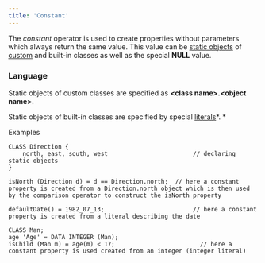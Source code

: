 ```yaml
---
title: 'Constant'
---
```


The *constant* operator is used to create properties without parameters which always return the same value. This value can be [static objects](Static_objects.md) of [custom](User_classes.md) and built-in classes as well as the special **NULL** value. 

### Language

Static objects of custom classes are specified as **<class name\>.<object name\>**.

Static objects of built-in classes are specified by special [literals](Literals.md)*. *

Examples

```lsf
CLASS Direction {
    north, east, south, west                        // declaring static objects
}

isNorth (Direction d) = d == Direction.north;  // here a constant property is created from a Direction.north object which is then used by the comparison operator to construct the isNorth property

defaultDate() = 1982_07_13;                         // here a constant property is created from a literal describing the date

CLASS Man;
age 'Age' = DATA INTEGER (Man);
isChild (Man m) = age(m) < 17;                        // here a constant property is used created from an integer (integer literal)
```

  
